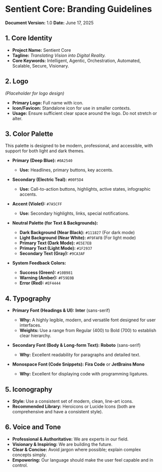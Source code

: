 # Sentient Core: Branding Guidelines

**Document Version:** 1.0
**Date:** June 17, 2025

## 1. Core Identity

*   **Project Name:** Sentient Core
*   **Tagline:** *Translating Vision into Digital Reality.*
*   **Core Keywords:** Intelligent, Agentic, Orchestration, Automated, Scalable, Secure, Visionary.

## 2. Logo

*(Placeholder for logo design)*

*   **Primary Logo:** Full name with icon.
*   **Icon/Favicon:** Standalone icon for use in smaller contexts.
*   **Usage:** Ensure sufficient clear space around the logo. Do not stretch or alter.

## 3. Color Palette

This palette is designed to be modern, professional, and accessible, with support for both light and dark themes.

*   **Primary (Deep Blue):** `#0A2540`
    *   **Use:** Headlines, primary buttons, key accents.
*   **Secondary (Electric Teal):** `#00F5D4`
    *   **Use:** Call-to-action buttons, highlights, active states, infographic accents.
*   **Accent (Violet):** `#7A5CFF`
    *   **Use:** Secondary highlights, links, special notifications.

*   **Neutral Palette (for Text & Backgrounds):**
    *   **Dark Background (Near Black):** `#111827` (For dark mode)
    *   **Light Background (Near White):** `#F9FAFB` (For light mode)
    *   **Primary Text (Dark Mode):** `#E5E7EB`
    *   **Primary Text (Light Mode):** `#1F2937`
    *   **Secondary Text (Gray):** `#9CA3AF`

*   **System Feedback Colors:**
    *   **Success (Green):** `#10B981`
    *   **Warning (Amber):** `#F59E0B`
    *   **Error (Red):** `#EF4444`

## 4. Typography

*   **Primary Font (Headings & UI):** **Inter** (sans-serif)
    *   **Why:** A highly legible, modern, and versatile font designed for user interfaces.
    *   **Weights:** Use a range from Regular (400) to Bold (700) to establish clear hierarchy.

*   **Secondary Font (Body & Long-form Text):** **Roboto** (sans-serif)
    *   **Why:** Excellent readability for paragraphs and detailed text.

*   **Monospace Font (Code Snippets):** **Fira Code** or **JetBrains Mono**
    *   **Why:** Excellent for displaying code with programming ligatures.

## 5. Iconography

*   **Style:** Use a consistent set of modern, clean, line-art icons.
*   **Recommended Library:** Heroicons or Lucide Icons (both are comprehensive and have a consistent style).

## 6. Voice and Tone

*   **Professional & Authoritative:** We are experts in our field.
*   **Visionary & Inspiring:** We are building the future.
*   **Clear & Concise:** Avoid jargon where possible; explain complex concepts simply.
*   **Empowering:** Our language should make the user feel capable and in control.